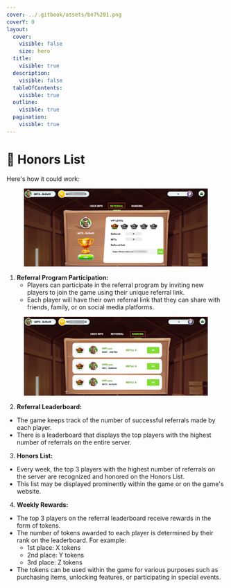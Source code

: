 ```yaml
---
cover: ../.gitbook/assets/bn7%201.png
coverY: 0
layout:
  cover:
    visible: false
    size: hero
  title:
    visible: true
  description:
    visible: false
  tableOfContents:
    visible: true
  outline:
    visible: true
  pagination:
    visible: true
---
```


# 🐔 Honors List

Here's how it could work:

<figure><img src="../.gitbook/assets/ref.png" alt=""><figcaption></figcaption></figure>

1. **Referral Program Participation:**
   * Players can participate in the referral program by inviting new players to join the game using their unique referral link.
   * Each player will have their own referral link that they can share with friends, family, or on social media platforms.

<figure><img src="../.gitbook/assets/ranking.png" alt=""><figcaption></figcaption></figure>

2. **Referral Leaderboard:**

* The game keeps track of the number of successful referrals made by each player.
* There is a leaderboard that displays the top players with the highest number of referrals on the entire server.

3. **Honors List:**

* Every week, the top 3 players with the highest number of referrals on the server are recognized and honored on the Honors List.
* This list may be displayed prominently within the game or on the game's website.

4. **Weekly Rewards:**

* The top 3 players on the referral leaderboard receive rewards in the form of tokens.
* The number of tokens awarded to each player is determined by their rank on the leaderboard. For example:
  * 1st place: X tokens
  * 2nd place: Y tokens
  * 3rd place: Z tokens
* The tokens can be used within the game for various purposes such as purchasing items, unlocking features, or participating in special events.
